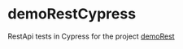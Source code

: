 # demoRestCypress

RestApi tests in Cypress for the project [demoRest](https://github.com/LukaszCmielewski/demoREST)
